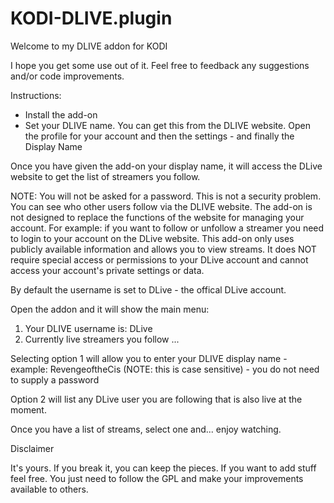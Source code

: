 # KODI-DLIVE.plugin

Welcome to my DLIVE addon for KODI

I hope you get some use out of it. Feel free to feedback any suggestions and/or code improvements.

Instructions:

* Install the add-on
* Set your DLIVE name. You can get this from the DLIVE website. Open the profile for your account and then the settings - and finally the Display Name

Once you have given the add-on your display name, it will access the DLive website to get the list of streamers you follow. 

NOTE: You will not be asked for a password. This is not a security problem. You can see who other users follow via the DLIVE website.  The add-on is not designed to replace the functions of the website for managing your account. For example: if you want to follow or unfollow a streamer you need to login to your account on the DLive website. This add-on only uses publicly available information and allows you to view streams. It does NOT require special access or permissions to your DLive account and cannot access your account's private settings or data.

By default the username is set to DLive - the offical DLive account.

Open the addon and it will show the main menu:

1) Your DLIVE username is: DLive
2) Currently live streamers you follow
...

Selecting option 1 will allow you to enter your DLIVE display name - example: RevengeoftheCis (NOTE: this is case sensitive) - you do not need to supply a password

Option 2 will list any DLive user you are following that is also live at the moment.

Once you have a list of streams, select one and... enjoy watching.


Disclaimer

It's yours. If you break it, you can keep the pieces. If you want to add stuff feel free. You just need to follow the GPL and make your improvements available to others.
